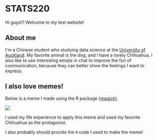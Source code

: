 # STATS220

Hi guys!!! Welcome to my test website! 

## About me

I'm a Chinese student who studying data science at the [University of Auckland](https://www.auckland.ac.nz/en.html). 
My favorite animal is the dog, and I have a lovely Chihuahua.
I also like to use interesting emojis in chat to improve the fun of communication, because they can better show the feelings I want to express.

## I also love memes!

Below is a meme I made using the R package [{magick}](https://cran.r-project.org/web/packages/magick/vignettes/intro.html).

![](dogs.png)

I used my life experience to apply this meme and used my favorite Chihuahua as the protagonist.

I also probably should provide the `R` code I used to make the meme!
